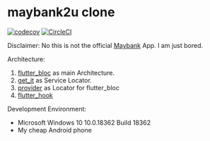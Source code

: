 # maybank2u clone

[![codecov](https://codecov.io/gh/zaralockheart/maybank_mock_app/branch/master/graph/badge.svg)](https://codecov.io/gh/zaralockheart/maybank_mock_app)
[![CircleCI](https://circleci.com/gh/zaralockheart/maybank_mock_app.svg?style=svg)](https://circleci.com/gh/zaralockheart/maybank_mock_app)

Disclaimer:
No this is not the official [Maybank](https://play.google.com/store/apps/details?id=my.com.maybank2u.m2umobile&hl=en) App. I am just bored.

Architecture:
1.   [flutter_bloc](https://github.com/felangel/bloc/tree/master/packages/flutter_bloc) as main Architecture.
2.  [get_it](https://github.com/fluttercommunity/get_it) as Service Locator.
3.  [provider](https://github.com/rrousselGit/provider) as Locator for flutter_bloc
4.  [flutter_hook](https://github.com/rrousselGit/flutter_hooks)

Development Environment:
* Microsoft Windows 10 10.0.18362 Build 18362
* My cheap Android phone

